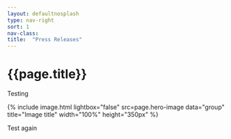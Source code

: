 ```yaml
---
layout: defaultnosplash
type: nav-right
sort: 1
nav-class: 
title:  "Press Releases"
---
```

# {{page.title}}

Testing

{% include image.html lightbox="false" src=page.hero-image data="group" title="Image title" width="100%" height="350px" %}

Test again